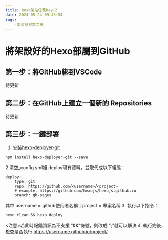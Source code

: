 ```yaml
---
title: hexo架站任務Day-2
date: 2024-05-24 09:45:54
tags:
    -學習歷程第二天
---
```


# 將架設好的Hexo部屬到GitHub

<!--more-->

## 第一步：將GitHub綁到VSCode
待更新

## 第二步：在GitHub上建立一個新的 Repositories
待更新

## 第三步：一鍵部署
1. 安裝[hexo-deployer-git](https://github.com/hexojs/hexo-deployer-git)
```
npm install hexo-deployer-git --save
```
2.清空_config.yml裡 deploy現有資料，並取代成以下組態：
```
deploy:
    type: git
    repo: https://github.com/<username>/<project>
    # example, https://github.com/hexojs/hexojs.github.io
    branch: gh-pages
```
其中 username = github使用者名稱；project = 專案名稱
3. 執行以下指令：
```
hexo clean && hexo deploy
```
<注意>若此時報錯資訊為不支援 "&&"符號，則改成 ";"就可以解決
4. 執行完後，檢查是否執行 https://username.github.io/project/